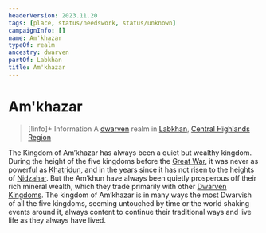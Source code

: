 ```yaml
---
headerVersion: 2023.11.20
tags: [place, status/needswork, status/unknown]
campaignInfo: []
name: Am'khazar
typeOf: realm
ancestry: dwarven
partOf: Labkhan
title: Am'khazar
---
```

# Am'khazar
>[!info]+ Information
> A [dwarven](<../../../species/children-of-the-embodied-gods/dwarves/dwarves.md>) realm in [Labkhan](<../sentinel-range.md>), [Central Highlands Region](<../central-highlands-region.md>)

The Kingdom of Am’khazar has always been a quiet but wealthy kingdom. During the height of the five kingdoms before the [Great War](<../../../events/1500s/great-war.md>), it was never as powerful as [Khatridun](<./khatridun.md>), and in the years since it has not risen to the heights of [Nidzahar](<./nidzahar.md>). But the Am’khun have always been quietly prosperous off their rich mineral wealth, which they trade primarily with other [Dwarven Kingdoms](<./dwarven-kingdoms.md>). The kingdom of Am’khazar is in many ways the most Dwarvish of all the five kingdoms, seeming untouched by time or the world shaking events around it, always content to continue their traditional ways and live life as they always have lived.